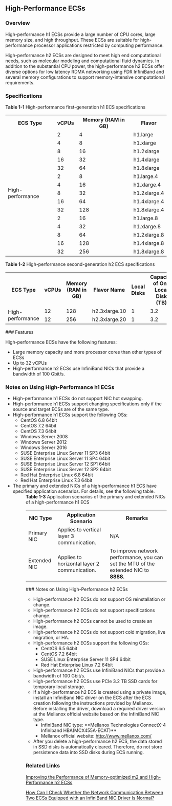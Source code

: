 ## High-Performance ECSs

### Overview

High-performance h1 ECSs provide a large number of CPU cores, large memory size,
and high throughput. These ECSs are suitable for high-performance processor
applications restricted by computing performance.

High-performance h2 ECSs are designed to meet high end computational needs, such
as molecular modeling and computational fluid dynamics. In addition to the
substantial CPU power, the high-performance h2 ECSs offer diverse options for
low latency RDMA networking using FDR InfiniBand and several memory
configurations to support memory-intensive computational requirements.

### Specifications

**Table 1-1** High-performance first-generation h1 ECS specifications
<table>
      <tr>
         <th>ECS Type</th>
         <th>vCPUs</th>
         <th>Memory (RAM in GB)</th>
         <th>Flavor</th>
      </tr>
      <tr>
          <td rowspan="15">High-performance</td>
          <td>2</td>
          <td>4</td>
          <td>h1.large</td>
      </tr>
      <tr>
          <td>4</td>
          <td>8</td>
          <td>h1.xlarge</td>
      </tr>
      <tr>
          <td>8</td>
          <td>16</td>
          <td>h1.2xlarge</td>
      </tr>
      <tr>
          <td>16</td>
          <td>32</td>
          <td>h1.4xlarge</td>
      </tr>
      <tr>
          <td>32</td>
          <td>64</td>
          <td>h1.8xlarge</td>
      </tr>
      <tr>
          <td>2</td>
          <td>8</td>
          <td>h1.large.4</td>
      </tr>
      <tr>
          <td>4</td>
          <td>16</td>
          <td>h1.xlarge.4</td>
      </tr>
      <tr>
          <td>8</td>
          <td>32</td>
          <td>h1.2xlarge.4</td>
      </tr>
      <tr>
          <td>16</td>
          <td>64</td>
          <td>h1.4xlarge.4</td>
      </tr>
      <tr>
          <td>32</td>
          <td>128</td>
          <td>h1.8xlarge.4</td>
      </tr>
      <tr>
          <td>2</td>
          <td>16</td>
          <td>h1.large.8</td>
      </tr>
      <tr>
          <td>4</td>
          <td>32</td>
          <td>h1.xlarge.8</td>
      </tr>
      <tr>
          <td>8</td>
          <td>64</td>
          <td>h1.2xlarge.8</td>
      </tr>
      <tr>
          <td>16</td>
          <td>128</td>
          <td>h1.4xlarge.8</td>
      </tr>
      <tr>
          <td>32</td>
          <td>256</td>
          <td>h1.8xlarge.8</td>
      </tr>
</table>

**Table 1-2** High-performance second-generation h2 ECS specifications
<table>
      <tr>
         <th>ECS Type</th>
         <th>vCPUs</th>
         <th>Memory (RAM in GB)</th>
         <th>Flavor Name</th>
         <th>Local Disks</th>
         <th>Capacity of One Local Disk (TB)</th>
      </tr>
      <tr>
          <td rowspan="2">High-performance</td>
          <td>12</td>
          <td>128</td>
          <td>h2.3xlarge.10</td>
          <td>1</td>
          <td>3.2</td>
      </tr>
      <tr>
          <td>12</td>
          <td>256</td>
          <td>h2.3xlarge.20</td>
          <td>1</td>
          <td>3.2</td>
      </tr>
</table>
### Features

High-performance ECSs have the following features:

-   Large memory capacity and more processor cores than other types of ECSs
-   Up to 32 vCPUs
-   High-performance h2 ECSs use InfiniBand NICs that provide a bandwidth of 100 Gbit/s.

### Notes on Using High-Performance h1 ECSs
<ul>
<li>High-performance h1 ECSs do not support NIC hot swapping.</li>
<li>High-performance h1 ECSs support changing specifications only if the source and target ECSs are of the same type.</li>
<li>High-performance h1 ECSs support the following OSs:
<ul>
<li>CentOS 6.8 64bit</li>
<li>CentOS 7.2 64bit</li>
<li>CentOS 7.3 64bit</li>
<li>Windows Server 2008</li>
<li>Windows Server 2012</li>
<li>Windows Server 2016</li>
<li>SUSE Enterprise Linux Server 11 SP3 64bit</li>
<li>SUSE Enterprise Linux Server 11 SP4 64bit</li>
<li>SUSE Enterprise Linux Server 12 SP1 64bit</li>
<li>SUSE Enterprise Linux Server 12 SP2 64bit</li>
<li>Red Hat Enterprise Linux 6.8 64bit</li>
<li>Red Hat Enterprise Linux 7.3 64bit</li>
</ul>
<li>The primary and extended NICs of a high-performance h1 ECS have specified application scenarios. For details, see the following table.
<dd><b>Table 1-3</b> Application scenarios of the primary and extended NICs of a high-performance h1 ECS<dd>
<table>
      <tr>
         <th>NIC Type</th>
         <th>Application Scenario</th>
         <th>Remarks</th>
      </tr>
      <tr>
         <td>Primary NIC</td>
         <td>Applies to vertical layer 3 communication.</td>
         <td>N/A</td>
      </tr>
      <tr>
         <td>Extended NIC</td>
         <td>Applies to horizontal layer 2 communication.</td>
         <td>To improve network performance, you can set the MTU of the extended NIC to <b>8888</b>.</td>
      </tr>
</table>
### Notes on Using High-Performance h2 ECSs
<ul>
<li>High-performance h2 ECSs do not support OS reinstallation or change.</li>
<li>High-performance h2 ECSs do not support specifications change.</li>
<li>High-performance h2 ECSs cannot be used to create an image.</li>
<li>High-performance h2 ECSs do not support cold migration, live migration, or HA.</li>
<li>High-performance h2 ECSs support the following OSs:
<ul>
<li>CentOS 6.5 64bit</li>
<li>CentOS 7.2 64bit</li>
<li>SUSE Linux Enterprise Server 11 SP4 64bit</li>
<li>Red Hat Enterprise Linux 7.2 64bit</li></ul>
<li>High-performance h2 ECSs use InfiniBand NICs that provide a bandwidth of 100 Gbit/s.</li>
<li>High-performance h2 ECSs use PCIe 3.2 TB SSD cards for temporary local storage.</li>
<li>If a high-performance h2 ECS is created using a private image, install an InfiniBand NIC driver on the ECS after the ECS creation following the instructions provided by Mellanox. Before installing the driver, download a required driver version at the Mellanox official website based on the InfiniBand NIC type.
<ul>
<li>InfiniBand NIC type: **Mellanox Technologies ConnectX-4 Infiniband HBA(MCX455A-ECAT)**</li>
<li>Mellanox official website: <a href="http://www.mellanox.com/">http://www.mellanox.com/</a></li></ul>
<li>After you delete a high-performance h2 ECS, the data stored in SSD disks is automatically cleared. Therefore, do not store persistence data into SSD disks during ECS running.</li></ul>

### Related Links

<a href="Improving the Performance of Memory-optimized m2 and High-Performance h2 ECSs">Improving the Performance of Memory-optimized m2 and High-Performance h2 ECSs</a>

<a href="How Can I Check Whether the Network Communication Between Two ECSs
Equipped with an InfiniBand NIC Driver Is Normal?">How Can I Check Whether the Network Communication Between Two ECSs Equipped with an InfiniBand NIC Driver Is Normal?</a>
